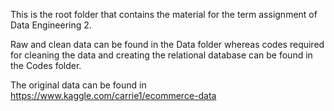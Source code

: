 This is the root folder that  contains the material for the 
term assignment of Data Engineering 2.

Raw and clean data can be found in the Data folder whereas
codes required for cleaning the data and creating the relational database
can be found in the Codes folder.

The original data can be found in
https://www.kaggle.com/carrie1/ecommerce-data


